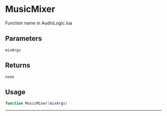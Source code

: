 # MusicMixer
Function name in AudioLogic.lua
## Parameters
`mixArgs`
## Returns
`none`
## Usage
```lua
function MusicMixer(mixArgs)
```
---
